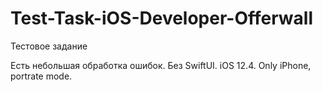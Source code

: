 # Test-Task-iOS-Developer-Offerwall
Тестовое задание

Есть небольшая обработка ошибок. Без SwiftUI. iOS 12.4. Only iPhone, portrate mode.
